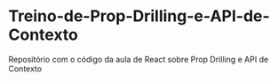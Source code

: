 # Treino-de-Prop-Drilling-e-API-de-Contexto
Repositório com o código da aula de React sobre Prop Drilling e API de Contexto